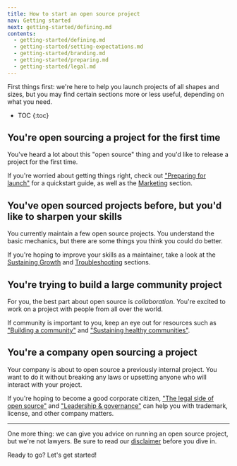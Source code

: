 ```yaml
---
title: How to start an open source project
nav: Getting started
next: getting-started/defining.md
contents:
  - getting-started/defining.md
  - getting-started/setting-expectations.md
  - getting-started/branding.md
  - getting-started/preparing.md
  - getting-started/legal.md
---
```


First things first: we're here to help you launch projects of all shapes and sizes, but you may find certain sections more or less useful, depending on what you need.

* TOC
{:toc}

## You're open sourcing a project for the first time

You've heard a lot about this "open source" thing and you'd like to release a project for the first time.

If you're worried about getting things right, check out ["Preparing for launch"](preparing/) for a quickstart guide, as well as the [Marketing](../marketing/) section.

## You've open sourced projects before, but you'd like to sharpen your skills

You currently maintain a few open source projects. You understand the basic mechanics, but there are some things you think you could do better.

If you're hoping to improve your skills as a maintainer, take a look at the [Sustaining Growth](../sustaining/) and [Troubleshooting](../troubleshooting/) sections.

## You're trying to build a large community project

For you, the best part about open source is _collaboration_. You're excited to work on a project with people from all over the world.

If community is important to you, keep an eye out for resources such as ["Building a community"](../marketing/building-community/) and ["Sustaining healthy communities"](../sustaining/healthy-communities/).

## You're a company open sourcing a project

Your company is about to open source a previously internal project. You want to do it without breaking any laws or upsetting anyone who will interact with your project.

If you're hoping to become a good corporate citizen, ["The legal side of open source"](legal/) and ["Leadership & governance"](../sustaining/leadership/) can help you with trademark, license, and other company matters.

---

One more thing: we can give you advice on running an open source project, but we're not lawyers. Be sure to read our [disclaimer](../disclaimer/) before you dive in.

Ready to go? Let's get started!

